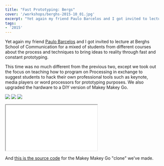 ```yaml
---
title: "Fast Prototyping: Bergs"
cover: '/workshops/berghs-2015-10_01.jpg'
excerpt: "Yet again my friend Paulo Barcelos and I got invited to lecture at Berghs School of Communication for a mixed of students from different courses about the process and techniques to bring ideas to reality through fast and constant prototyping."
tags:
- '2015'
---
```


Yet again my friend [Paulo Barcelos](https://www.linkedin.com/in/paulobarcelos/) and I got invited to lecture at Berghs School of Communication for a mixed of students from different courses about the process and techniques to bring ideas to reality through fast and constant prototyping.

This time was no much different from the previous two, except we took out the focus on teaching how to program on Processing in exchange to suggest students to hack their own professional tools such as keynote, media players or word processors for prototyping purposes. We also upgraded the hardware to a DIY version of Makey Makey Go.

![](/workshops/berghs-2015-10_01.jpg)
![](/workshops/berghs-2015-10_03.jpg)
![](/workshops/berghs-2015-10_02.jpg)

<iframe src="//www.youtube.com/embed/vo51YZVkbDc"></iframe>

And [this is the source code](https://github.com/murilopolese/DesignitMakeyGo) for the Makey Makey Go "clone" we've made.
